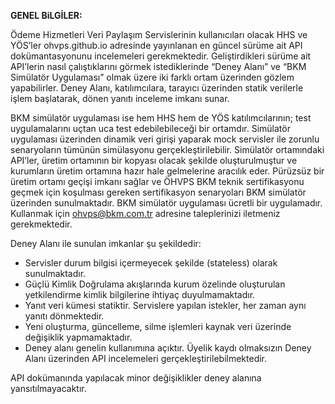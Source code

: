 
**GENEL BiLGİLER:**


Ödeme Hizmetleri Veri Paylaşım Servislerinin kullanıcıları olacak HHS ve YÖS’ler ohvps.github.io adresinde yayınlanan en güncel sürüme ait API dokümantasyonunu incelemeleri gerekmektedir. 
Geliştirdikleri sürüme ait API’lerin nasıl çalıştıklarını görmek istediklerinde “Deney Alanı” ve “BKM Simülatör Uygulaması” olmak üzere iki farklı ortam üzerinden gözlem yapabilirler. 
Deney Alanı, katılımcılara, tarayıcı üzerinden statik verilerle işlem başlatarak, dönen yanıtı inceleme imkanı sunar.   

BKM simülatör uygulaması ise hem HHS hem de YÖS katılımcılarının; test uygulamalarını uçtan uca test edebilebileceği bir ortamdır. Simülatör uygulaması üzerinden dinamik veri girişi yaparak mock servisler ile zorunlu senaryoların tümünün simülasyonu gerçekleştirilebilir. Simülatör ortamındaki API’ler, üretim ortamının bir kopyası olacak şekilde oluşturulmuştur ve kurumların üretim ortamına hazır hale gelmelerine aracılık eder. Pürüzsüz bir üretim ortamı geçişi imkanı sağlar ve ÖHVPS BKM teknik sertifikasyonu geçmek için koşulması gereken sertifikasyon senaryoları BKM simülatör üzerinden sunulmaktadır. BKM simülatör uygulaması ücretli bir uygulamadır. Kullanmak için ohvps@bkm.com.tr adresine taleplerinizi iletmeniz gerekmektedir. 

Deney Alanı ile sunulan imkanlar şu şekildedir: 

- Servisler durum bilgisi içermeyecek şekilde (stateless) olarak sunulmaktadır. 
- Güçlü Kimlik Doğrulama akışlarında kurum özelinde oluşturulan yetkilendirme kimlik bilgilerine ihtiyaç duyulmamaktadır. 
- Yanıt veri kümesi statiktir. Servislere yapılan istekler, her zaman aynı yanıtı dönmektedir. 
- Yeni oluşturma, güncelleme, silme işlemleri kaynak veri üzerinde değişiklik yapmamaktadır.
- Deney alanı genelin kullanımına açıktır. Üyelik kaydı olmaksızın Deney Alanı üzerinden API incelemeleri gerçekleştirilebilmektedir.

API dokümanında yapılacak minor değişiklikler deney alanına yansıtılmayacaktır. 